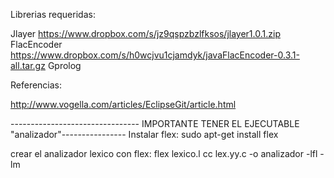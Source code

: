 Librerias requeridas:

Jlayer
https://www.dropbox.com/s/jz9qspzbzlfksos/jlayer1.0.1.zip
FlacEncoder
https://www.dropbox.com/s/h0wcjvu1cjamdyk/javaFlacEncoder-0.3.1-all.tar.gz
Gprolog

Referencias:

http://www.vogella.com/articles/EclipseGit/article.html


-------------------------------- IMPORTANTE TENER EL EJECUTABLE "analizador"----------------
Instalar flex:	sudo apt-get install flex 

crear el analizador lexico con flex:	flex lexico.l
cc lex.yy.c -o analizador -lfl -lm